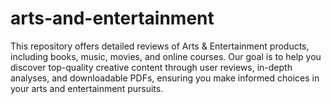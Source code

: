 # arts-and-entertainment
This repository offers detailed reviews of Arts &amp; Entertainment products, including books, music, movies, and online courses. Our goal is to help you discover top-quality creative content through user reviews, in-depth analyses, and downloadable PDFs, ensuring you make informed choices in your arts and entertainment pursuits.
